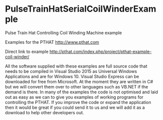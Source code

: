 # PulseTrainHatSerialCoilWinderExample
Pulse Train Hat Controlling Coil Winding Machine example

Examples for the PTHAT http://www.pthat.com

Direct link to example http://pthat.com/index.php/project/pthat-example-coil-winder/

All the software supplied with these examples are full source code that needs to be compiled in Visual Studio 2015 as Universal Windows Applications and are for Windows 10. Visual Studio Express can be downloaded for free from Microsoft. At the moment they are written in C# but we will convert them over to other languages such as VB.NET if the demand is there. In many of the examples the code is not optimised and laid out as easy as we can to give you examples of working programs for controlling the PTHAT. If you improve the code or expand the application then it would be great if you could send it to us and we will add it as a download to help other developers out.
